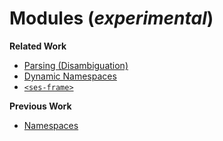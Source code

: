 # Modules (_experimental_)

**Related Work**

- [Parsing (Disambiguation)](./parsing)
- [Dynamic Namespaces](./namespaces)
- [`<ses-frame>`](./ses-frame)

**Previous Work**

- [Namespaces](./alpha/)
